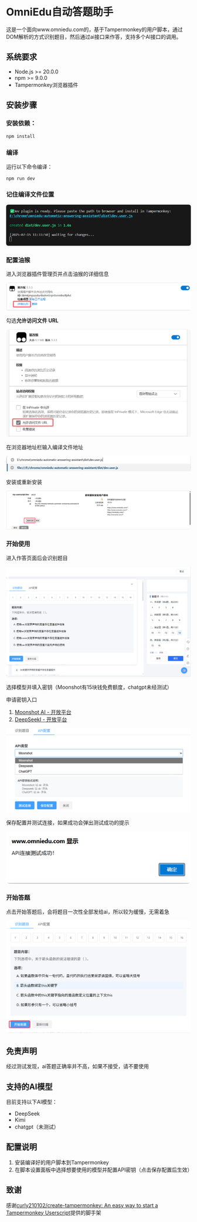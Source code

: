 # OmniEdu自动答题助手

这是一个面向www.omniedu.com的，基于Tampermonkey的用户脚本，通过DOM解析的方式识别题目，然后通过ai接口来作答，支持多个AI接口的调用。



## 系统要求

- Node.js >= 20.0.0
- npm >= 9.0.0
- Tampermonkey浏览器插件



## 安装步骤

### 安装依赖：

```bash
npm install
```

### 编译

运行以下命令编译：

```bash
npm run dev
```

### 记住编译文件位置

![QQ_1752550488142](README.assets/QQ_1752550488142.png)

### 配置油猴

进入浏览器插件管理页并点击油猴的详细信息

![QQ_1752550523838](README.assets/QQ_1752550523838.png)

勾选**允许访问文件 URL**

![QQ_1752550634961](README.assets/QQ_1752550634961.png)

在浏览器地址栏输入编译文件地址

![QQ_1752550681577](README.assets/QQ_1752550681577.png)

安装或重新安装

![QQ_1752550771712](README.assets/QQ_1752550771712.png)



### 开始使用

进入作答页面后会识别题目

![QQ_1752552103009](README.assets/QQ_1752552103009.png)

选择模型并填入密钥（Moonshot有15块钱免费额度，chatgpt未经测试）

申请密钥入口

1. [Moonshot AI - 开放平台](https://platform.moonshot.cn/docs/introduction#文本生成模型)
2. [DeepSeekI - 开放平台](https://platform.deepseek.com/)

![QQ_1752629140744](README.assets/QQ_1752629140744.png)

保存配置并测试连接，如果成功会弹出测试成功的提示

![QQ_1752552405810](README.assets/QQ_1752552405810.png)

### 开始答题

点击开始答题后，会将题目一次性全部发给ai，所以较为缓慢，无需着急

![QQ_1752552471158](README.assets/QQ_1752552471158.png)



## 免责声明

经过测试发现，ai答题正确率并不高，如果不接受，请不要使用



## 支持的AI模型

目前支持以下AI模型：

- DeepSeek
- Kimi
- chatgpt（未测试）



## 配置说明

1. 安装编译好的用户脚本到Tampermonkey
2. 在脚本设置面板中选择想要使用的模型并配置API密钥（点击保存配置后生效）



## 致谢

感谢[curly210102/create-tampermonkey: An easy way to start a Tampermonkey Userscript](https://github.com/curly210102/create-tampermonkey)提供的脚手架
